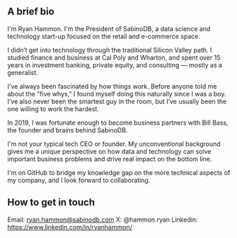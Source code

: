 ## A brief bio
I'm Ryan Hammon. I'm the President of SabinoDB, a data science and technology start-up focused on the retail and e-commerce space.

I didn’t get into technology through the traditional Silicon Valley path. I studied finance and business at Cal Poly and Wharton, and spent over 15 years in investment banking, private equity, and consulting — mostly as a generalist.

I've always been fascinated by how things work. Before anyone told me about the "five whys," I found myself doing this naturally since I was a boy. I’ve also never been the smartest guy in the room, but I’ve usually been the one willing to work the hardest.

In 2019, I was fortunate enough to become business partners with Bill Bass, the founder and brains behind SabinoDB.

I'm not your typical tech CEO or founder. My unconventional background gives me a unique perspective on how data and technology can solve important business problems and drive real impact on the bottom line.

I'm on GitHub to bridge my knowledge gap on the more technical aspects of my company, and I look forward to collaborating.

## How to get in touch
Email: ryan.hammon@sabinodb.com
X: @hammon.ryan
Linkedin: https://www.linkedin.com/in/ryanhammon/
